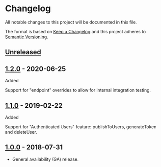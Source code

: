 # Changelog

All notable changes to this project will be documented in this file.

The format is based on [Keep a Changelog](http://keepachangelog.com/en/1.0.0/)
and this project adheres to [Semantic Versioning](http://semver.org/spec/v2.0.0.html).

## [Unreleased](https://github.com/pusher/push-notifications-ruby/compare/v1.2.0...HEAD)

## [1.2.0](https://github.com/pusher/push-notifications-ruby/compare/v1.1.0...v1.2.0) - 2020-06-25

Added

Support for "endpoint" overrides to allow for internal integration testing.

## [1.1.0](https://github.com/pusher/push-notifications-ruby/compare/v1.0.0...v1.1.0) - 2019-02-22

Added

Support for "Authenticated Users" feature: publishToUsers, generateToken and deleteUser.

## [1.0.0](https://github.com/pusher/push-notifications-ruby/compare/v0.3.0...v1.0.0) - 2018-07-31

- General availability (GA) release.
